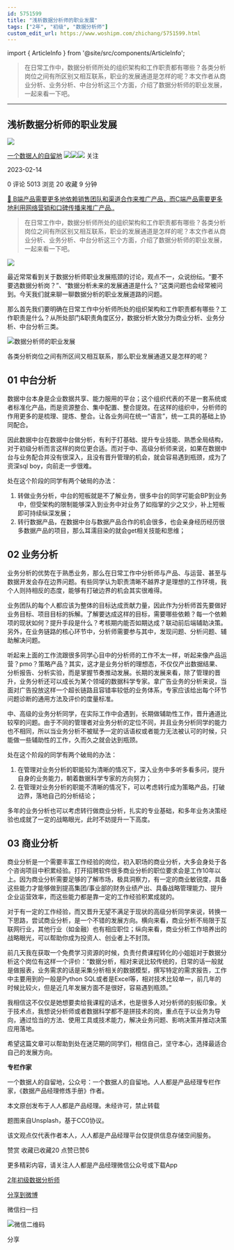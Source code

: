 ```yaml
---
id: 5751599
title: "浅析数据分析师的职业发展"
tags: ["2年", "初级", "数据分析师"]
custom_edit_url: https://www.woshipm.com/zhichang/5751599.html
---
```

import { ArticleInfo } from '@site/src/components/ArticleInfo';

<ArticleInfo
    author="一个数据人的自留地"
    authorLink="https://www.woshipm.com/u/49446"
    published="2023-02-14"
    views={5013}
    comments={0}
    collects={20}
/>

> 在日常工作中，数据分析师所处的组织架构和工作职责都有哪些？各类分析岗位之间有所区别又相互联系，职业的发展通道是怎样的呢？本文作者从商业分析、业务分析、中台分析这三个方面，介绍了数据分析师的职业发展，一起来看一下吧。

---

## 浅析数据分析师的职业发展

[![](https://image.woshipm.com/wp-files/2021/09/3YqDNh5meg7ejNmhJ5Ci.jpeg!/both/72x72)](https://www.woshipm.com/u/49446)

[一个数据人的自留地](https://www.woshipm.com/u/49446) ![](https://static.woshipm.com/tag/1121_1@2x.png)![](https://static.woshipm.com/tag/1301_1@2x.png)![](https://static.woshipm.com/tag/2103_1@2x.png) 关注

2023-02-14

0 评论 5013 浏览 20 收藏 9 分钟

[🔗 B端产品需要更多地依赖销售团队和渠道合作来推广产品，而C端产品需要更多地利用网络营销和口碑传播来推广产品..](https://ke.qidianla.com/courses/bcpm)

> 在日常工作中，数据分析师所处的组织架构和工作职责都有哪些？各类分析岗位之间有所区别又相互联系，职业的发展通道是怎样的呢？本文作者从商业分析、业务分析、中台分析这三个方面，介绍了数据分析师的职业发展，一起来看一下吧。

![](https://image.woshipm.com/wp-files/2023/02/MS4luSdbDuZEd69yZ8DZ.png)

最近常常看到关于数据分析师职业发展瓶颈的讨论，观点不一，众说纷纭。“要不要选数据分析岗？”、“数据分析未来的发展通道是什么？”这类问题也会经常被问到。今天我们就来聊一聊数据分析的职业发展道路的问题。

那么首先我们要明确在日常工作中分析师所处的组织架构和工作职责都有哪些？工作职责是什么？从所处部门&职责角度区分，数据分析大致分为商业分析、业务分析、中台分析三类。

![数据分析师的职业发展](https://image.woshipm.com/wp-files/2023/02/WNVTRWhx3RxTSGnH2Sy5.png)

各类分析岗位之间有所区间又相互联系，那么职业发展通道又是怎样的呢？

## 01 中台分析

数据中台本身是企业数据共享、能力服用的平台；这个组织代表的不是一套系统或者标准化产品，而是资源整合、集中配置、整合提效。在这样的组织中，分析师的作用更多的是梳理、提炼、整合。让各业务间在统一“语言”，统一工具的基础上协同配合。

因此数据中台在数据中台做分析，有利于打基础、提升专业技能、熟悉全局结构，对于初级分析而言这样的岗位更合适。而对于中、高级分析师来说，如果在数据中台与业务配合并没有很深入，且没有晋升管理的机会，就会容易遇到瓶颈，成为了资深sql boy，向前走一步很难。

处在这个阶段的同学有两个破局的办法：

1.  转做业务分析，中台的短板就是不了解业务，很多中台的同学可能会BP到业务中，但受架构的限制能够深入到业务中对业务了如指掌的少之又少，补上短板即可持续纵深发展；
2.  转行数据产品，在数据中台与数据产品合作的机会很多，也会亲身经历经历很多数据产品的项目，那么耳濡目染的就会get相关技能和思维；

## 02 业务分析

业务分析的优势在于熟悉业务，那么在日常工作中分析师与产品、与运营、甚至与数据开发会存在边界问题。有些同学认为职责清晰不越界才是理想的工作环境，我个人则持相反的态度，能够有打破边界的机会其实很难得。

业务团队的每个人都应该为整体的目标达成贡献力量，因此作为分析师首先要做好业务目标、项目目标的拆解。了解要达成这样的目标，需要哪些依赖？每一个依赖项的现状如何？提升手段是什么？考核期内能否如期达成？联动前后端辅助决策。另外，在业务链路的核心环节中，分析师需要参与其中，发现问题、分析问题、辅助解决问题。

听起来上面的工作流跟很多同学心目中的分析师的工作不太一样，听起来像产品运营？pmo？策略产品？其实，这才是业务分析的理想态，不仅仅产出数据结果、分析报告、分析实验，而是掌握节奏推动发展。长期的发展来看，除了管理的晋升，业务分析还可以成长为某个领域的数据科学专家。拿广告业务的分析来说，当面对广告投放这样一个超长链路且容错率较低的业务体系，专家应该给出每个环节问题诊断的通用方法及评价的度量标准。

中、高级的业务分析同学，在实际工作中会遇到，长期做辅助性工作，晋升通道比较窄的问题。由于不同的管理者对业务分析的定位不同，并且业务分析同学的能力也不相同，所以当业务分析不被赋予一定的话语权或者能力无法被认可的时候，只能做一些辅助性的工作，久而久之就会达到瓶颈。

处在这个阶段的同学有两个破局的办法：

1.  在管理对业务分析的职能较为清晰的情况下，深入业务中多听多看多问，提升自身的业务能力，朝着数据科学专家的方向努力；
2.  在管理对业务分析的职能不清晰的情况下，可以考虑转行成为策略产品，打破边界，落地自己的分析结论；

多年的业务分析也可以考虑转行做商业分析，扎实的专业基础，和多年业务决策经验也成就了一定的战略眼光，此时不妨提升一下高度。

## 03 商业分析

商业分析是一个需要丰富工作经验的岗位，初入职场的商业分析，大多会身处于各个咨询项目中积累经验。打开招聘软件很多商业分析的职位要求会是工作10年以上。因为商业分析需要足够的了解市场，极具洞察力，有一定的商业敏锐度，具备这些能力才能够做到提高集团/事业部的财务业绩产出、具备战略管理能力、提升企业运营效率，而这些能力都是靠一定的工作经验积累成就的。

对于有一定的工作经验，而又晋升无望不满足于现状的高级分析同学来说，转换一下思路，尝试商业分析，是一个不错的发展方向。横向来看，商业分析不局限于互联网行业，其他行业（如金融）也有相应职位；纵向来看，商业分析工作培养出的战略眼光，可以帮助你成为投资人、创业者上不封顶。

前几天我在获取一个免费学习资源的时候，负责付费课程转化的小姐姐对于数据分析这个岗位有这样一个评价：“数据分析，相对来说比较传统的，日常的话一般就是做报表，业务需求的话是采集分析相关的数据模型，撰写特定的需求报告，工作中主要用到的一般是Python SQL或者是Excel等，相对技术比较单一，前几年的时候比较火，但是近几年发展方面不是很好，容易遇到瓶颈。”

我相信这不仅仅是她想要卖给我课程的话术，也是很多人对分析师的刻板印象。关于技术点，我想说分析师或者数据科学都不是拼技术的岗，重点在于以业务为导向，通过恰当的方法、使用工具或技术能力，解决业务问题、影响决策并推动决策应用落地。

希望这篇文章可以帮助到处在迷茫期的同学们，相信自己，坚守本心，选择最适合自己的发展方向。

**专栏作家**

一个数据人的自留地，公众号：一个数据人的自留地。人人都是产品经理专栏作家，《数据产品经理修炼手册》作者。

本文原创发布于人人都是产品经理。未经许可，禁止转载

题图来自Unsplash，基于CC0协议。

该文观点仅代表作者本人，人人都是产品经理平台仅提供信息存储空间服务。

赞赏 收藏已收藏20 点赞已赞6

更多精彩内容，请关注人人都是产品经理微信公众号或下载App

[2年](https://www.woshipm.com/tag/2%e5%b9%b4)[初级](https://www.woshipm.com/tag/%e5%88%9d%e7%ba%a7)[数据分析师](https://www.woshipm.com/tag/%e6%95%b0%e6%8d%ae%e5%88%86%e6%9e%90%e5%b8%88)

[分享到微博](https://service.weibo.com/share/share.php?appkey=2775287854&title=浅析数据分析师的职业发展&url=https://www.woshipm.com/zhichang/5751599.html&pic=https://image.woshipm.com/wp-files/2023/02/MS4luSdbDuZEd69yZ8DZ.png)

微信扫一扫

![微信二维码](https://api.pwmqr.com/qrcode/create/?url=https://www.woshipm.com/zhichang/5751599.html)

分享